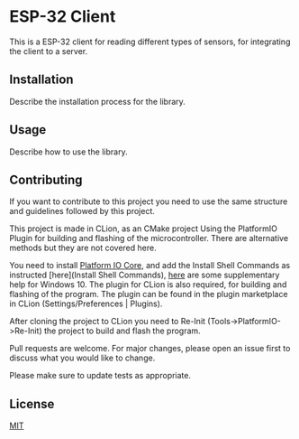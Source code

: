 # ESP-32 Client

This is a ESP-32 client for reading different types of sensors, for integrating the client to a server.

[comment]: <> (TODO: Add a complete guide and description for the module)

## Installation
Describe the installation  process for the library.
 
## Usage
[comment]: <> (TODO: Describe the usage of the library and test program)
Describe how to use the library.

## Contributing
If you want to contribute to this project you need to use the same structure and guidelines followed by this project.

This project is made in CLion, as an CMake project Using the PlatformIO Plugin for building and flashing of the microcontroller. There are alternative methods
but they are not covered here.

You need to install [Platform IO Core](https://docs.platformio.org/en/latest/core/installation.html), and add the
Install Shell Commands as instructed [here](Install Shell Commands), [here](https://www.architectryan.com/2018/03/17/add-to-the-path-on-windows-10/)
are some supplementary help for Windows 10. The plugin for CLion is also required,
for building and flashing of the program. The plugin can be found in the plugin marketplace in CLion (Settings/Preferences | Plugins).

After cloning the project to CLion you need to Re-Init (Tools->PlatformIO->Re-Init) the project to build and flash the program.

Pull requests are welcome. For major changes, please open an issue first to discuss what you would like to change.

Please make sure to update tests as appropriate.

## License
[MIT](https://choosealicense.com/licenses/mit/)